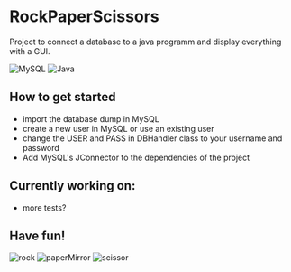 # RockPaperScissors
Project to connect a database to a  java programm and display everything with a GUI.

![MySQL](https://camo.githubusercontent.com/988b23566a8e239f9717abbed64d36834115c8a8c7082a71c358e04f47f8398c/68747470733a2f2f696d672e736869656c64732e696f2f62616467652f4d7953514c2d3030303030463f7374796c653d666f722d7468652d6261646765266c6f676f3d6d7973716c266c6f676f436f6c6f723d7768697465)
![Java](https://camo.githubusercontent.com/771cc18a712bf9edb0925a86164c34b0d803c4d9177dd4467eff7b777109c723/68747470733a2f2f696d672e736869656c64732e696f2f62616467652f4a6176612d4544384230303f7374796c653d666f722d7468652d6261646765266c6f676f3d6a617661266c6f676f436f6c6f723d7768697465)

## How to get started
- import the database dump in MySQL 
- create a new user in MySQL or use an existing user
- change the USER and PASS in DBHandler class to your username and password
- Add MySQL's JConnector to the dependencies of the project

## Currently working on:
- more tests?

## Have fun!

![rock](https://user-images.githubusercontent.com/88434438/157833353-9ee10ad5-6c4c-4c57-b77a-7d309041894d.gif)
![paperMirror](https://user-images.githubusercontent.com/88434438/157833243-8f19e2ed-26a5-4ebb-bb11-4d87aecbf3d4.gif)
![scissor](https://user-images.githubusercontent.com/88434438/157833227-2b922e47-534f-42f0-a075-f031abfa6c0d.gif)


